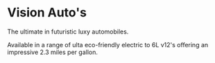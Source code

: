 # Vision Auto's
The ultimate in futuristic luxy automobiles.

Available in a range of ulta eco-friendly electric to 6L v12's offering an impressive 2.3 miles per gallon.